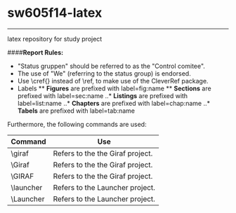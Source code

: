sw605f14-latex
==============
___

latex repository for study project

####**Report Rules:** 
* "Status gruppen" should be referred to as the "Control comitee".
* The use of "We" (referring to the status group) is endorsed.
* Use \cref{} instead of \ref, to make use of the CleverRef package.
* Labels
** __Figures__ are prefixed with label=fig:name
** __Sections__ are prefixed with label=sec:name
..* __Listings__ are prefixed with label=list:name
..* __Chapters__ are prefixed with label=chap:name
..* __Tabels__ are prefixed with label=tab:name

Furthermore, the following commands are used:

| Command| Use |
| ------------- | ----------- |
| \giraf      | Refers to the the Giraf project. |
| \Giraf      | Refers to the the Giraf project. |
| \GIRAF      | Refers to the the Giraf project. |
| \launcher     |  Refers to the Launcher project.  |
| \Launcher     |  Refers to the Launcher project.  |